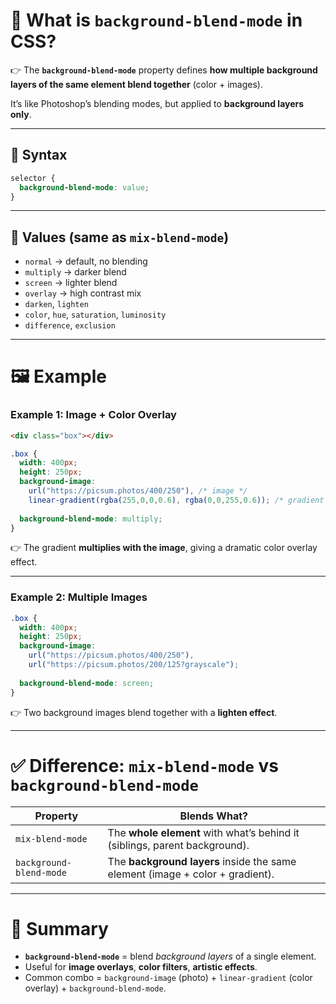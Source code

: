 # 🎯 What is `background-blend-mode` in CSS?

👉 The **`background-blend-mode`** property defines **how multiple background layers of the same element blend together** (color + images).

It’s like Photoshop’s blending modes, but applied to **background layers only**.

---

## 🔹 Syntax

```css
selector {
  background-blend-mode: value;
}
```

---

## 🔹 Values (same as `mix-blend-mode`)

* `normal` → default, no blending
* `multiply` → darker blend
* `screen` → lighter blend
* `overlay` → high contrast mix
* `darken`, `lighten`
* `color`, `hue`, `saturation`, `luminosity`
* `difference`, `exclusion`

---

# 🖼 Example

### Example 1: Image + Color Overlay

```html
<div class="box"></div>
```

```css
.box {
  width: 400px;
  height: 250px;
  background-image: 
    url("https://picsum.photos/400/250"), /* image */
    linear-gradient(rgba(255,0,0,0.6), rgba(0,0,255,0.6)); /* gradient overlay */
  
  background-blend-mode: multiply;
}
```

👉 The gradient **multiplies with the image**, giving a dramatic color overlay effect.

---

### Example 2: Multiple Images

```css
.box {
  width: 400px;
  height: 250px;
  background-image: 
    url("https://picsum.photos/400/250"),
    url("https://picsum.photos/200/125?grayscale");
  
  background-blend-mode: screen;
}
```

👉 Two background images blend together with a **lighten effect**.

---

# ✅ Difference: `mix-blend-mode` vs `background-blend-mode`

| Property                | Blends What?                                                                  |
| ----------------------- | ----------------------------------------------------------------------------- |
| `mix-blend-mode`        | The **whole element** with what’s behind it (siblings, parent background).    |
| `background-blend-mode` | The **background layers** inside the same element (image + color + gradient). |

---

# 📌 Summary

* **`background-blend-mode`** = blend *background layers* of a single element.
* Useful for **image overlays**, **color filters**, **artistic effects**.
* Common combo = `background-image` (photo) + `linear-gradient` (color overlay) + `background-blend-mode`.
